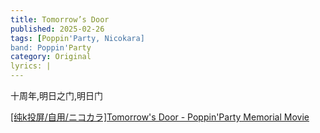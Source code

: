 ```yaml
---
title: Tomorrow’s Door
published: 2025-02-26
tags: [Poppin'Party, Nicokara]
band: Poppin'Party
category: Original
lyrics: |
---
```

十周年,明日之门,明日门

<summary>
    <a href="https://www.bilibili.com/video/BV1GejnzBEur/">
        [纯k投屏/自用/ニコカラ]Tomorrow's Door - Poppin'Party Memorial Movie
    </a>
</summary>
